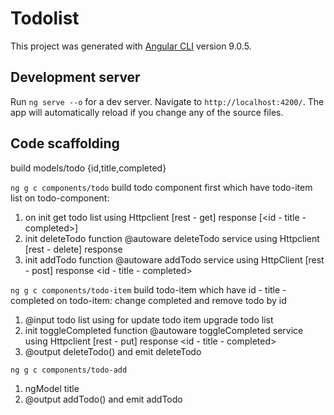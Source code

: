 # Todolist

This project was generated with [Angular CLI](https://github.com/angular/angular-cli) version 9.0.5.

## Development server

Run `ng serve --o` for a dev server. Navigate to `http://localhost:4200/`. The app will automatically reload if you change any of the source files.

## Code scaffolding

build models/todo
{id,title,completed}

`ng g c components/todo` build todo component first which have todo-item list
on todo-component: 
1. on init get todo list using Httpclient [rest - get] response [<id - title - completed>]
2. init deleteTodo function @autoware deleteTodo service using Httpclient [rest - delete] response <update status>
3. init addTodo function @autoware addTodo service using HttpClient [rest - post] response <id - title - completed>

`ng g c components/todo-item` build todo-item which have id - title - completed
on todo-item: change completed and remove todo by id
1. @input todo list using for update todo item upgrade todo list 
2. init toggleCompleted function @autoware toggleCompleted service using Httpclient [rest - put] response  <id - title - completed>
3. @output deleteTodo() and emit deleteTodo 

`ng g c components/todo-add`
1. ngModel title 
2. @output addTodo() and emit addTodo